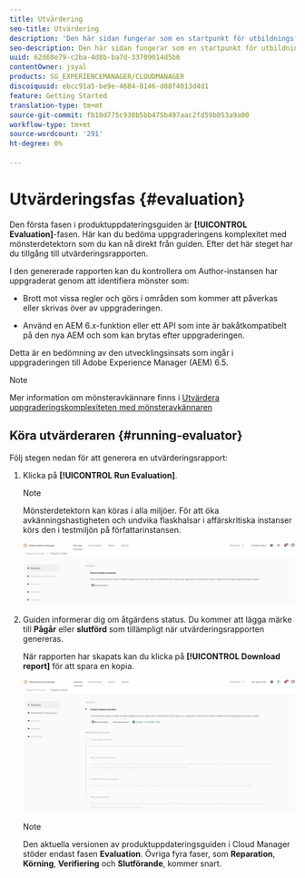 ```yaml
---
title: Utvärdering
seo-title: Utvärdering
description: 'Den här sidan fungerar som en startpunkt för utbildningsfasen i produktuppdateringsguiden. '
seo-description: Den här sidan fungerar som en startpunkt för utbildningsfasen i produktuppdateringsguiden.
uuid: 62d68e79-c2ba-4d8b-ba7d-33709014d5b6
contentOwner: jsyal
products: SG_EXPERIENCEMANAGER/CLOUDMANAGER
discoiquuid: ebcc91a5-be9e-4684-8146-d88f4013d4d1
feature: Getting Started
translation-type: tm+mt
source-git-commit: fb10d775c930b5bb475b497aac2fd59b053a9a00
workflow-type: tm+mt
source-wordcount: '291'
ht-degree: 0%

---
```



# Utvärderingsfas {#evaluation}

Den första fasen i produktuppdateringsguiden är **[!UICONTROL Evaluation]**-fasen.
Här kan du bedöma uppgraderingens komplexitet med mönsterdetektorn som du kan nå direkt från guiden. Efter det här steget har du tillgång till utvärderingsrapporten.

I den genererade rapporten kan du kontrollera om Author-instansen har uppgraderat genom att identifiera mönster som:

* Brott mot vissa regler och görs i områden som kommer att påverkas eller skrivas över av uppgraderingen.

* Använd en AEM 6.x-funktion eller ett API som inte är bakåtkompatibelt på den nya AEM och som kan brytas efter uppgraderingen.

Detta är en bedömning av den utvecklingsinsats som ingår i uppgraderingen till Adobe Experience Manager (AEM) 6.5.

>[!NOTE]
>
>Mer information om mönsteravkännare finns i [Utvärdera uppgraderingskomplexiteten med mönsteravkännaren](https://helpx.adobe.com/experience-manager/6-4/sites/deploying/using/pattern-detector.html)

## Köra utvärderaren {#running-evaluator}

Följ stegen nedan för att generera en utvärderingsrapport:

1. Klicka på **[!UICONTROL Run Evaluation]**.

   >[!NOTE]
   >
   >Mönsterdetektorn kan köras i alla miljöer. För att öka avkänningshastigheten och undvika flaskhalsar i affärskritiska instanser körs den i testmiljön på författarinstansen.

   ![](assets/Run-Evaluation.png)

1. Guiden informerar dig om åtgärdens status. Du kommer att lägga märke till **Pågår** eller **slutförd** som tillämpligt när utvärderingsrapporten genereras.

   När rapporten har skapats kan du klicka på **[!UICONTROL Download report]** för att spara en kopia.

   ![](assets/Evaluation-1.png)


   >[!NOTE]
   >
   >Den aktuella versionen av produktuppdateringsguiden i Cloud Manager stöder endast fasen **Evaluation**. Övriga fyra faser, som **Reparation**, **Körning**, **Verifiering** och **Slutförande**, kommer snart.
